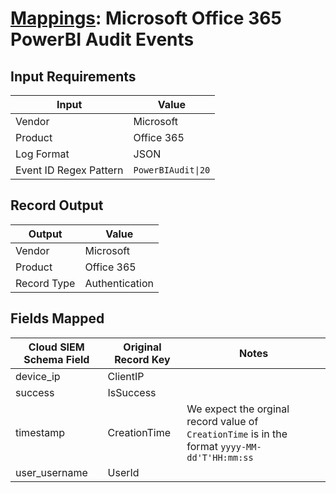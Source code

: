 # [Mappings](README.md): Microsoft Office 365 PowerBI Audit Events

## Input Requirements

|Input|Value|
|-----|-----|
|Vendor|Microsoft|
|Product|Office 365|
|Log Format|JSON|
|Event ID Regex Pattern|`PowerBIAudit\|20`|

## Record Output

|Output|Value|
|------|-----|
|Vendor|Microsoft|
|Product|Office 365|
|Record Type|Authentication|

## Fields Mapped

|Cloud SIEM Schema Field|Original Record Key|Notes|
|-----------------------|-------------------|-----|
|device_ip|ClientIP||
|success|IsSuccess||
|timestamp|CreationTime|We expect the orginal record value of `CreationTime` is in the format `yyyy-MM-dd'T'HH:mm:ss`|
|user_username|UserId||

